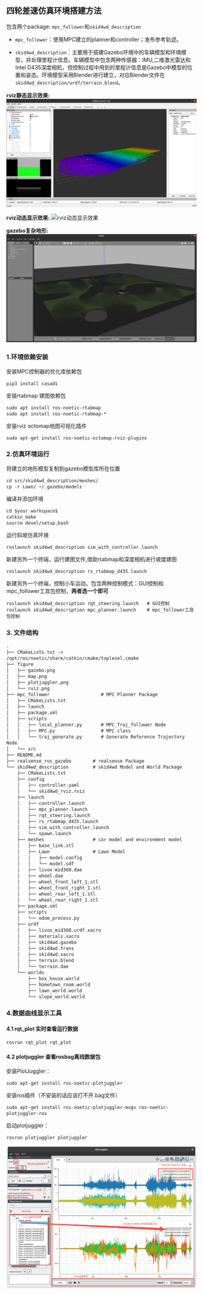## 四轮差速仿真环境搭建方法

包含两个package: ```mpc_follower```和```skid4wd_description```

* ```mpc_follower```：使用MPC建立的planner和controller；发布参考轨迹。

* ```skid4wd_description```：主要用于搭建Gazebo环境中的车辆模型和环境模型，并处理里程计信息。车辆模型中包含两种传感器：IMU,二维激光雷达和Intel D435深度相机，但控制过程中用到的里程计信息是Gazebo中模型的位置和姿态。环境模型采用Blender进行建立，对应Blender文件在```skid4wd_description/urdf/terrain.blend```。

**rviz静态显示效果:**
![rviz显示效果](./figure/rviz.png)

**rviz动态显示效果:**
![rviz动态显示效果](./figure/rviz-planner.gif)

**gazebo复杂地形:**
![gazebo显示效果](./figure/gazebo.png)


### 1.环境依赖安装

安装MPC控制器的优化库依赖包

```
pip3 install casadi  
```
安装rtabmap 建图依赖包
```
sudo apt install ros-noetic-rtabmap
sudo apt install ros-noetic-rtabmap-*
```
安装rviz octomap地图可视化插件
```
sudo apt-get install ros-noetic-octomap-rviz-plugins
```

### 2.仿真环境运行
将建立的地形模型复制到gazebo模型库所在位置
```
cd src/skid4wd_description/meshes/
cp -r Lawn/ ~/.gazebo/models
```

编译并添加环境
```
cd $your workspace$
catkin_make
source devel/setup.bash
```

运行斜坡仿真环境
```
roslaunch skid4wd_description sim_with_controller.launch
```

新建另外一个终端，运行建图文件,借助rtabmap和深度相机进行坡度建图

```
roslaunch skid4wd_description rs_rtabmap_d435.launch
```

新建另外一个终端，控制小车运动。包含两种控制模式：GUI控制和mpc_follower工具包控制，**两者选一个即可**
```
roslaunch skid4wd_description rqt_steering.launch   # GUI控制
roslaunch skid4wd_description mpc_planner.launch    # mpc_follower工具包控制
```

### 3. 文件结构
```
.
├── CMakeLists.txt -> /opt/ros/noetic/share/catkin/cmake/toplevel.cmake
├── figure
│   ├── gazebo.png
│   ├── map.png
│   ├── plotjuggler.png
│   └── rviz.png
├── mpc_follower                   # MPC Planner Package
│   ├── CMakeLists.txt
│   ├── launch
│   ├── package.xml
│   ├── scripts
│   │   ├── local_planner.py       # MPC_Traj_follower Node
│   │   ├── MPC.py                 # MPC class
│   │   └── traj_generate.py       # Generate Reference Trajectory Node
│   └── src
├── README.md
├── realsense_ros_gazebo        # realsense Package
└── skid4wd_description         # skid4wd Model and World Package
    ├── CMakeLists.txt
    ├── config
    │   ├── controller.yaml
    │   └── skid4wd_rviz.rviz
    ├── launch
    │   ├── controller.launch
    │   ├── mpc_planner.launch
    │   ├── rqt_steering.launch
    │   ├── rs_rtabmap_d435.launch
    │   ├── sim_with_controller.launch
    │   └── spawn.launch
    ├── meshes                  # car model and environment model
    │   ├── base_link.stl
    │   ├── Lawn                # Lawn Model
    │   │   ├── model.config
    │   │   └── model.sdf
    │   ├── livox-mid360.dae
    │   ├── wheel.dae
    │   ├── wheel_front_left_1.stl
    │   ├── wheel_front_right_1.stl
    │   ├── wheel_rear_left_1.stl
    │   └── wheel_rear_right_1.stl
    ├── package.xml
    ├── scripts
    │   └── odom_process.py
    ├── urdf
    │   ├── livox_mid360.urdf.xacro
    │   ├── materials.xacro
    │   ├── skid4wd.gazebo
    │   ├── skid4wd.trans
    │   ├── skid4wd.xacro
    │   ├── terrain.blend
    │   └── terrain.dae
    └── worlds
        ├── box_house.world
        ├── hometown_room.world
        ├── lawn_world.world
        └── slope_world.world
```

### 4.数据曲线显示工具

#### 4.1 rqt_plot 实时查看运行数据
```
rosrun rqt_plot rqt_plot
```

#### 4.2 plotjuggler 查看rosbag离线数据包 
 
安装PlotJuggler：
```
sudo apt-get install ros-noetic-plotjuggler
```

安装ros插件（不安装的话应该打不开.bag文件）
```
sudo apt-get install ros-noetic-plotjuggler-msgs ros-noetic-plotjuggler-ros
```

启动plotjuggler：
```
rosrun plotjuggler plotjuggler
```


![plotjuggler界面和功能](./figure/plotjuggler.png)

